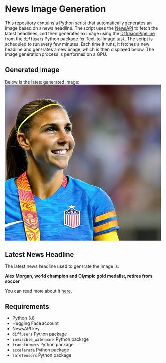 # News Image Generation
This repository contains a Python script that automatically generates an image based on a news headline. The script uses the [NewsAPI](https://newsapi.org/) to fetch the latest headlines, and then generates an image using the [DiffusionPipeline](https://github.com/huggingface/diffusers) from the `diffusers` Python package for Text-to-Image task.
The script is scheduled to run every few minutes. Each time it runs, it fetches a new headline and generates a new image, which is then displayed below. The image generation process is performed on a GPU.

## Generated Image
Below is the latest generated image:
![Generated Image](image.png)

## Latest News Headline
The latest news headline used to generate the image is:

**Alex Morgan, world champion and Olympic gold medalist, retires from soccer**

You can read more about it [here](https://news.google.com/rss/articles/CBMirwFBVV95cUxPaDFUd1Z3Q2JWMDNtZEgxeGN2WkFwZ3NPSjQ2VEZvU0VURF9BdDdIamd4dTlyejU0WTh0YU9vTnBRajBfRU4yOXNZeWN0TVlmbW1GZ1lUejlCWjhLOHVINFpmRWlGMlk2S0tPTWIzcm5ZN2dUUXNFX3ktcGpRUlJyV1hxN0xBa0hxRHoxTXlueUdlZmFIRmhJU1EtRlVPZWZHUnAyVWhacFBaM1MxM0I00gFWQVVfeXFMTWUwNFd1NFQ1MDFSOFdHTW5NRjk1NGt6WnlwNTVjdDF5RzJYa1p5UkVEdVZGZU5Za1BDU1hGQTRuS3VrTzQ2TWdVaVZVZW93T2pBRllYYnc?oc=5).

## Requirements
- Python 3.8
- Hugging Face account
- NewsAPI key
- `diffusers` Python package
- `invisible_watermark` Python package
- `transformers` Python package
- `accelerate` Python package
- `safetensors` Python package
